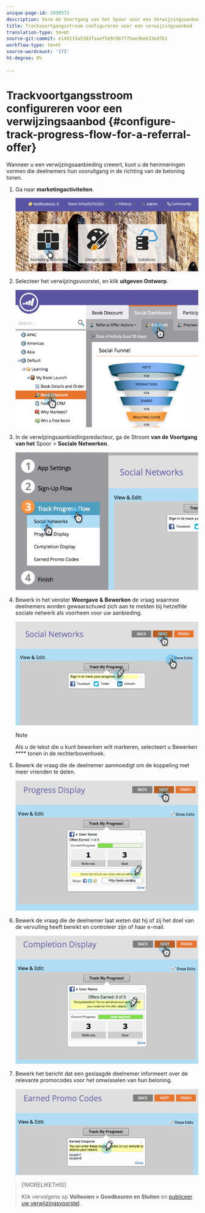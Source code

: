 ```yaml
---
unique-page-id: 2950573
description: Vorm de Voortgang van het Spoor voor een Verwijzingsaanbod - Marketo Docs - de Documentatie van het Product
title: Trackvoortgangsstroom configureren voor een verwijzingsaanbod
translation-type: tm+mt
source-git-commit: e149133a5383faaef5e9c9b7775ae36e633ed7b1
workflow-type: tm+mt
source-wordcount: '173'
ht-degree: 0%

---
```



# Trackvoortgangsstroom configureren voor een verwijzingsaanbod {#configure-track-progress-flow-for-a-referral-offer}

Wanneer u een verwijzingsaanbieding [](../../../../product-docs/demand-generation/social/referral-offers/create-a-referral-offer.md)creeert, kunt u de herinneringen vormen die deelnemers hun vooruitgang in de richting van de beloning tonen.

1. Ga naar **marketingactiviteiten**.

   ![](assets/login-marketing-activities-4.png)

1. Selecteer het verwijzingsvoorstel, en klik **uitgeven Ontwerp**.

   ![](assets/image2014-9-22-14-3a35-3a31.png)

1. In de verwijzingsaanbiedingsredacteur, ga de Stroom **van de Voortgang van het** Spoor > **Sociale Netwerken**.

   ![](assets/image2014-9-22-14-3a35-3a43.png)

1. Bewerk in het venster **Weergave** **&amp;** **Bewerken** de vraag waarmee deelnemers worden gewaarschuwd zich aan te melden bij hetzelfde sociale netwerk als voorheen voor uw aanbieding.

   ![](assets/image2014-9-22-14-3a35-3a58.png)

   >[!NOTE]
   >
   >Als u de tekst die u kunt bewerken wilt markeren, selecteert u Bewerken **** tonen in de rechterbovenhoek.

1. Bewerk de vraag die de deelnemer aanmoedigt om de koppeling met meer vrienden te delen.

   ![](assets/image2014-9-22-14-3a36-3a22.png)

1. Bewerk de vraag die de deelnemer laat weten dat hij of zij het doel van de vervulling heeft bereikt en controleer zijn of haar e-mail.

   ![](assets/image2014-9-22-14-3a36-3a36.png)

1. Bewerk het bericht dat een geslaagde deelnemer informeert over de relevante promocodes voor het omwisselen van hun beloning.

   ![](assets/image2014-9-22-14-3a36-3a43.png)

>[!MORELIKETHIS]
>
>Klik vervolgens op **Voltooien > Goedkeuren en Sluiten** en [publiceer uw verwijzingsvoorstel](../../../../product-docs/demand-generation/social/referral-offers/publish-a-referral-offer.md).

